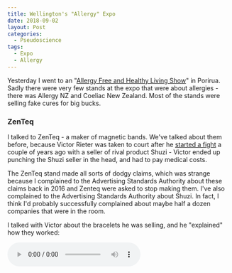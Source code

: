 ```yaml
---
title: Wellington's "Allergy" Expo
date: 2018-09-02
layout: Post
categories:
  - Pseudoscience
tags:
  - Expo
  - Allergy
---
```


Yesterday I went to an "[Allergy Free and Healthy Living Show](http://www.healthylivingshow.co.nz/location/wellington/)" in Porirua. Sadly there were very few stands at the expo that were about allergies - there was Allergy NZ and Coeliac New Zealand. Most of the stands were selling fake cures for big bucks.

<!-- more -->

### ZenTeq

I talked to ZenTeq - a maker of magnetic bands. We've talked about them before, because Victor Rieter was taken to court after he [started a fight](https://www.stuff.co.nz/national/health/85411808/stallholder-selling-health-bracelets-assaults-rival-at-home-show) a couple of years ago with a seller of rival product Shuzi - Victor ended up punching the Shuzi seller in the head, and had to pay medical costs.

The ZenTeq stand made all sorts of dodgy claims, which was strange because I complained to the Advertising Standards Authority about these claims back in 2016 and Zenteq were asked to stop making them. I've also complained to the Advertising Standards Authority about Shuzi. In fact, I think I'd probably successfully complained about maybe half a dozen companies that were in the room.

I talked with Victor about the bracelets he was selling, and he "explained" how they worked:

<audio controls src="/media/audio/skepticism/ZenTeq.mp3" />

We then proceeded to test the bracelet with a common Applied Kinesiology test. I stood on one leg and put my arms out, and Victor pushed down on one arm which pushed me off balance and I had to put my leg back down to not fall over. Then I held the bracelet in my hand and we did the same thing, but this time I didn't lose my balance.

Skeptics know that this works because the pressure applied to the arm is applied in a different direction each time. If the force points away from the body, you will lose your balance, but if it's towards your body, you'll stay stable.

I asked Victor if we could try a blind test, where I wouldn't let him see if I was holding the bracelet or not and he would try to push me over. A few repeats of that would do a good job of working out whether the band worked. Victor declined my suggestion, saying that he was far too busy - despite the fact that nobody else was at his stall.

### ASEA

Next up was the ASEA stand, where the seller told me that she'd cured her cancer with healthy living many years ago, but that ASEA salt water can also cure cancer. When pressed about her own recovery, it turned out that she disagreed with medical professionals who told her that she didn't have cancer. So, essentially, she used natural methods to cure a cancer that probably didn't exist in the first place.

On the topic of allergies, we talked about her dairy allergy:

<audio controls src="/media/audio/skepticism/ASEA.mp3" />

It's about $200 for four 1 litre bottles, but it can be cheaper if you join their Multi Level Marketing scheme! I was recommended to use a four bottle case per month, which would set me back around $2,400 a year. Apparently this salt water protects against cancer, and so ideally I should drink it for the rest of my life.

We've talked about an ASEA seller in the past - "Dr" Monica Maritz, who was implicated in two unnecessary deaths of cancer sufferers last year.

### Avatar

I talked to someone from [Avatar](https://en.wikipedia.org/wiki/Avatar_Course), who tried to sell me a personal development course.

<audio controls src="/media/audio/skepticism/Avatar.mp3" />

A lot of what I heard, for example about "present time" and about Avatar being compatible with other religious beliefs, sounded eerily familiar. It turns out that Harry Palmer started his Avatar group by paying to re-use L. Ron Hubbard's Scientology Tech. At $400 for a two day course, it's a little bit more expensive than Scientology - but that's not an endorsement of LRH and his ideas!
